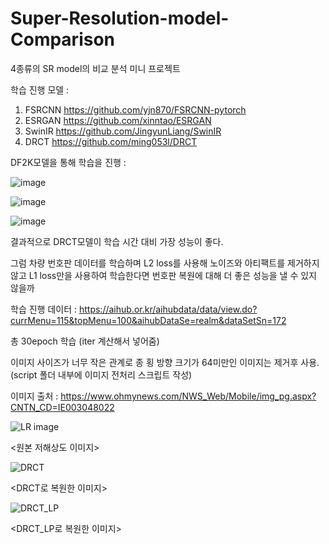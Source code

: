 # Super-Resolution-model-Comparison
4종류의 SR model의 비교 분석 미니 프로젝트


학습 진행 모델 : 

1. FSRCNN
https://github.com/yjn870/FSRCNN-pytorch
2. ESRGAN
https://github.com/xinntao/ESRGAN
3. SwinIR
https://github.com/JingyunLiang/SwinIR
4. DRCT
https://github.com/ming053l/DRCT

DF2K모델을 통해 학습을 진행 : 


![image](https://github.com/user-attachments/assets/0ae41a7b-3d2d-41a4-899c-32c4c4aca287)




![image](https://github.com/user-attachments/assets/0986fd23-940a-417e-a282-f5bca1a5c860)

![image](https://github.com/user-attachments/assets/675729b9-870f-445d-8c1f-324bf1d2f416)


결과적으로 DRCT모델이 학습 시간 대비 가장 성능이 좋다.


그럼 차량 번호판 데이터를 학습하며 L2 loss를 사용해 노이즈와 아티팩트를 제거하지 않고
L1 loss만을 사용하여 학습한다면 번호판 복원에 대해 더 좋은 성능을 낼 수 있지 않을까


학습 진행 데이터 : 
https://aihub.or.kr/aihubdata/data/view.do?currMenu=115&topMenu=100&aihubDataSe=realm&dataSetSn=172

총 30epoch 학습 (iter 계산해서 넣어줌)

이미지 사이즈가 너무 작은 관계로 종 횡 방향 크기가 64미만인 이미지는 제거후 사용. 
(script 폴더 내부에 이미지 전처리 스크립트 작성)



이미지 출처 : https://www.ohmynews.com/NWS_Web/Mobile/img_pg.aspx?CNTN_CD=IE003048022



![LR image](https://github.com/user-attachments/assets/85c1aaa6-ff30-40a0-8836-15239e914587)


<원본 저해상도 이미지>


![DRCT](https://github.com/user-attachments/assets/e66ca762-aee3-4369-82ff-11268f8134fe)


<DRCT로 복원한 이미지>


![DRCT_LP](https://github.com/user-attachments/assets/242da43f-0f03-41f8-b33f-d8ed04757e90)


<DRCT_LP로 복원한 이미지>
